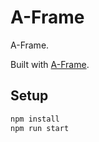 # A-Frame

A-Frame.

Built with [A-Frame](https://aframe.io).

## Setup

```sh
npm install
npm run start
```

